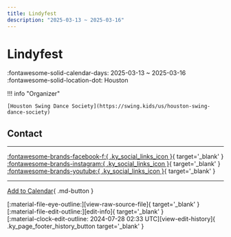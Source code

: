 ```yaml
---
title: Lindyfest
description: "2025-03-13 ~ 2025-03-16"
---
```


# Lindyfest 

:fontawesome-solid-calendar-days: 2025-03-13 ~ 2025-03-16  
:fontawesome-solid-location-dot: Houston  

!!! info "Organizer"

    [Houston Swing Dance Society](https://swing.kids/us/houston-swing-dance-society)  

## Contact


---

 [:fontawesome-brands-facebook-f:{ .ky_social_links_icon }](https://www.facebook.com/events/houston-marriott-westchase/lindyfest-2025/1753041828550372){ target='_blank' } [:fontawesome-brands-instagram:{ .ky_social_links_icon }](https://instagram.com/lindyfest){ target='_blank' } [:fontawesome-brands-youtube:{ .ky_social_links_icon }](https://youtube.com/@HSDSswing){ target='_blank' }

---

[Add to Calendar](https://swing.news/ics/en/2025/us/lindyfest-2025.ics){ .md-button }

<div class="ky_page_footer" markdown>
<div class="ky_page_footer_trailing" markdown="span">
[:material-file-eye-outline:][view-raw-source-file]{ target='_blank' }
[:material-file-edit-outline:][edit-info]{ target='_blank' }
</div>
<div class="ky_page_footer_leading" markdown="span">
[:material-clock-edit-outline: 2024-07-28 02:33 UTC][view-edit-history]{ .ky_page_footer_history_button target='_blank' }
</div>
</div>

[view-raw-source-file]: https://github.com/swingdance/events/blob/main/2025/us/lindyfest-2025.json "View Raw Source File"
[edit-info]: https://github.com/swingdance/events/issues/new?assignees=&labels=update+event&projects=&template=03-update_entity.yml&title=%5B2025%2Fus%5D%20Lindyfest&region=us&year=2025&id=lindyfest-2025&name=Lindyfest&org_id=houston-swing-dance-society "Edit Info"

[view-edit-history]: https://github.com/swingdance/events/commits/main/2025/us/lindyfest-2025.json "View Edit History"
